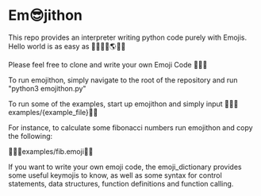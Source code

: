 # Em😎jithon

This repo provides an interpreter writing python code purely with Emojis. Hello world is as easy as 🦜🐣💬👋🌎💬🐓 

Please feel free to clone and write your own Emoji Code 🦜🦜🦜

To run emojithon, simply navigate to the root of the repository and run "python3 emojithon.py"

To run some of the examples, start up emojithon and simply input 🌚🐣💬examples/{example_file}💬🐓

For instance, to calculate some fibonacci numbers run emojithon and copy the following: 

🌚🐣💬examples/fib.emoji💬🐓

If you want to write your own emoji code, the emoji_dictionary provides some useful keymojis to know, as well as some syntax for control statements, data structures, function definitions and function calling.
